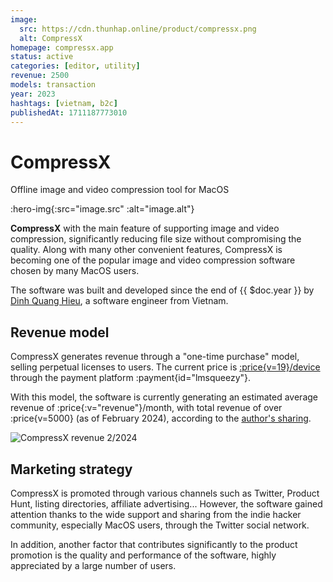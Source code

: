 ```yaml
---
image:
  src: https://cdn.thunhap.online/product/compressx.png
  alt: CompressX
homepage: compressx.app
status: active
categories: [editor, utility]
revenue: 2500
models: transaction
year: 2023
hashtags: [vietnam, b2c]
publishedAt: 1711187773010
---
```


# CompressX

Offline image and video compression tool for MacOS

:hero-img{:src="image.src" :alt="image.alt"}

__CompressX__ with the main feature of supporting image and video compression, significantly reducing file size without compromising the quality. Along with many other convenient features, CompressX is becoming one of the popular image and video compression software chosen by many MacOS users.

The software was built and developed since the end of {{ $doc.year }} by [Dinh Quang Hieu](https://twitter.com/hieudinh_), a software engineer from Vietnam.

## Revenue model

CompressX generates revenue through a "one-time purchase" model, selling perpetual licenses to users. The current price is [:price{v=19}/device](https://compressx.app/pricing) through the payment platform :payment{id="lmsqueezy"}.

With this model, the software is currently generating an estimated average revenue of :price{:v="revenue"}/month, with total revenue of over :price{v=5000} (as of February 2024), according to the [author's sharing](https://news.hieudinh.com/p/february-2024).

![CompressX revenue 2/2024](https://substackcdn.com/image/fetch/w_1456,c_limit,f_webp,q_auto:good,fl_progressive:steep/https%3A%2F%2Fsubstack-post-media.s3.amazonaws.com%2Fpublic%2Fimages%2F1e57b6b6-c5b0-4715-ba6f-2629e9038bbf_2002x1354.png)

## Marketing strategy

CompressX is promoted through various channels such as Twitter, Product Hunt, listing directories, affiliate advertising... However, the software gained attention thanks to the wide support and sharing from the indie hacker community, especially MacOS users, through the Twitter social network.

In addition, another factor that contributes significantly to the product promotion is the quality and performance of the software, highly appreciated by a large number of users.
